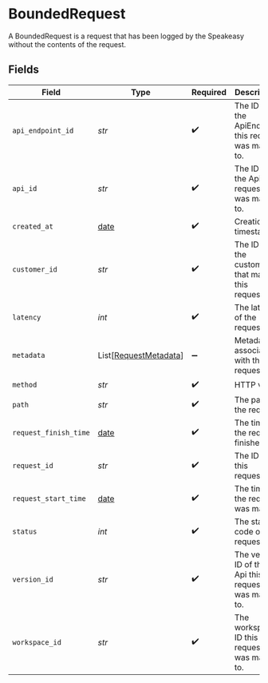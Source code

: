 # BoundedRequest

A BoundedRequest is a request that has been logged by the Speakeasy without the contents of the request.


## Fields

| Field                                                                | Type                                                                 | Required                                                             | Description                                                          |
| -------------------------------------------------------------------- | -------------------------------------------------------------------- | -------------------------------------------------------------------- | -------------------------------------------------------------------- |
| `api_endpoint_id`                                                    | *str*                                                                | :heavy_check_mark:                                                   | The ID of the ApiEndpoint this request was made to.                  |
| `api_id`                                                             | *str*                                                                | :heavy_check_mark:                                                   | The ID of the Api this request was made to.                          |
| `created_at`                                                         | [date](https://docs.python.org/3/library/datetime.html#date-objects) | :heavy_check_mark:                                                   | Creation timestamp.                                                  |
| `customer_id`                                                        | *str*                                                                | :heavy_check_mark:                                                   | The ID of the customer that made this request.                       |
| `latency`                                                            | *int*                                                                | :heavy_check_mark:                                                   | The latency of the request.                                          |
| `metadata`                                                           | List[[RequestMetadata](../../models/shared/requestmetadata.md)]      | :heavy_minus_sign:                                                   | Metadata associated with this request                                |
| `method`                                                             | *str*                                                                | :heavy_check_mark:                                                   | HTTP verb.                                                           |
| `path`                                                               | *str*                                                                | :heavy_check_mark:                                                   | The path of the request.                                             |
| `request_finish_time`                                                | [date](https://docs.python.org/3/library/datetime.html#date-objects) | :heavy_check_mark:                                                   | The time the request finished.                                       |
| `request_id`                                                         | *str*                                                                | :heavy_check_mark:                                                   | The ID of this request.                                              |
| `request_start_time`                                                 | [date](https://docs.python.org/3/library/datetime.html#date-objects) | :heavy_check_mark:                                                   | The time the request was made.                                       |
| `status`                                                             | *int*                                                                | :heavy_check_mark:                                                   | The status code of the request.                                      |
| `version_id`                                                         | *str*                                                                | :heavy_check_mark:                                                   | The version ID of the Api this request was made to.                  |
| `workspace_id`                                                       | *str*                                                                | :heavy_check_mark:                                                   | The workspace ID this request was made to.                           |